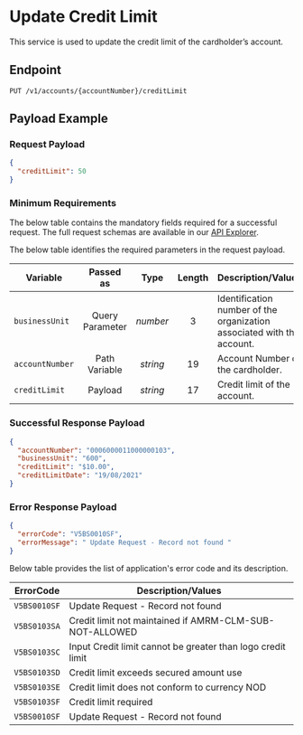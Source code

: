 # Update Credit Limit

This service is used to update the credit limit of the cardholder’s account. 

## Endpoint

`PUT /v1/accounts/{accountNumber}/creditLimit`

## Payload Example

### Request Payload

```json
{
  "creditLimit": 50   
}
```

### Minimum Requirements

The below table contains the mandatory fields required for a successful request. The full request schemas are available in our [API Explorer](../api/?type=put&path=/v1/accounts/{accountNumber}/creditLimit).

The below table identifies the required parameters in the request payload.

| Variable | Passed as | Type | Length | Description/Values |
| -------- | :-------: | :--: | :------------: | ------------------ |
| `businessUnit` | Query Parameter | *number* | 3 | Identification number of the organization associated with the account. |
| `accountNumber` | Path Variable | *string* | 19 | Account Number of the cardholder. | 
| `creditLimit` | Payload | *string* | 17 | Credit limit of the account. |

### Successful Response Payload

```json
{
  "accountNumber": "0006000011000000103",
  "businessUnit": "600",
  "creditLimit": "$10.00",
  "creditLimitDate": "19/08/2021"
}
```

### Error Response Payload

```json
{
  "errorCode": "V5BS0010SF",
  "errorMessage": " Update Request - Record not found "
}
```

Below table provides the list of application's error code and its description.

| ErrorCode |  Description/Values |
| --------  | ------------------ |
| `V5BS0010SF` | Update Request - Record not found|
| `V5BS0103SA` | Credit limit not maintained if AMRM-CLM-SUB-NOT-ALLOWED|
| `V5BS0103SC` | Input Credit limit cannot be greater than logo credit limit |
| `V5BS0103SD` | Credit limit exceeds secured amount use |
| `V5BS0103SE` | Credit limit does not conform to currency NOD |  
| `V5BS0103SF` | Credit limit required |
| `V5BS0010SF` | Update Request - Record not found |
